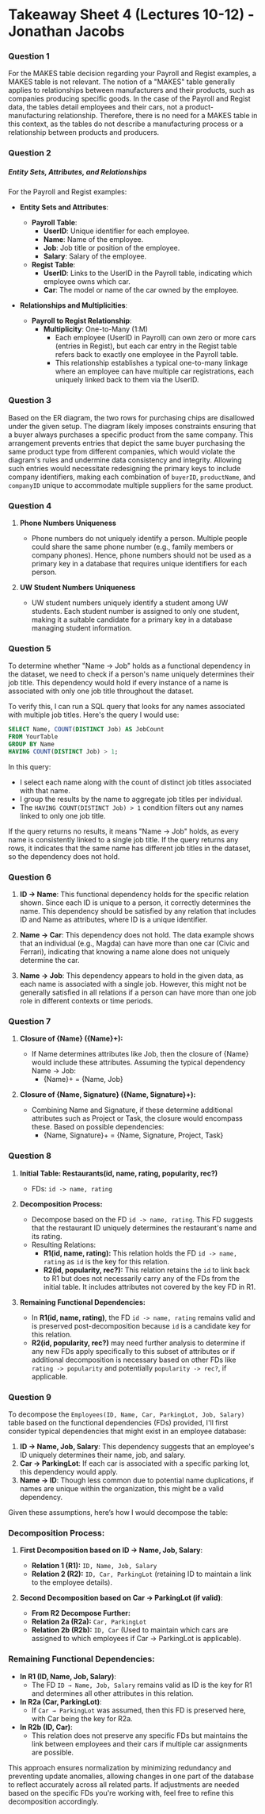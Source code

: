 # Takeaway Sheet 4 (Lectures 10-12) - Jonathan Jacobs

### Question 1
For the MAKES table decision regarding your Payroll and Regist examples, a MAKES table is not relevant. The notion of a "MAKES" table generally applies to relationships between manufacturers and their products, such as companies producing specific goods. In the case of the Payroll and Regist data, the tables detail employees and their cars, not a product-manufacturing relationship. Therefore, there is no need for a MAKES table in this context, as the tables do not describe a manufacturing process or a relationship between products and producers.

### Question 2
##### Entity Sets, Attributes, and Relationships
For the Payroll and Regist examples:
- **Entity Sets and Attributes**:
  - **Payroll Table**:
    - **UserID**: Unique identifier for each employee.
    - **Name**: Name of the employee.
    - **Job**: Job title or position of the employee.
    - **Salary**: Salary of the employee.
  - **Regist Table**:
    - **UserID**: Links to the UserID in the Payroll table, indicating which employee owns which car.
    - **Car**: The model or name of the car owned by the employee.

- **Relationships and Multiplicities**:
  - **Payroll to Regist Relationship**:
    - **Multiplicity**: One-to-Many (1:M)
      - Each employee (UserID in Payroll) can own zero or more cars (entries in Regist), but each car entry in the Regist table refers back to exactly one employee in the Payroll table.
      - This relationship establishes a typical one-to-many linkage where an employee can have multiple car registrations, each uniquely linked back to them via the UserID.

### Question 3
Based on the ER diagram, the two rows for purchasing chips are disallowed under the given setup. The diagram likely imposes constraints ensuring that a buyer always purchases a specific product from the same company. This arrangement prevents entries that depict the same buyer purchasing the same product type from different companies, which would violate the diagram's rules and undermine data consistency and integrity. Allowing such entries would necessitate redesigning the primary keys to include company identifiers, making each combination of `buyerID`, `productName`, and `companyID` unique to accommodate multiple suppliers for the same product.


### Question 4
1. **Phone Numbers Uniqueness**
   - Phone numbers do not uniquely identify a person. Multiple people could share the same phone number (e.g., family members or company phones). Hence, phone numbers should not be used as a primary key in a database that requires unique identifiers for each person.

2. **UW Student Numbers Uniqueness**
   - UW student numbers uniquely identify a student among UW students. Each student number is assigned to only one student, making it a suitable candidate for a primary key in a database managing student information.

### Question 5
To determine whether "Name -> Job" holds as a functional dependency in the dataset, we need to check if a person's name uniquely determines their job title. This dependency would hold if every instance of a name is associated with only one job title throughout the dataset.

To verify this, I can run a SQL query that looks for any names associated with multiple job titles. Here's the query I would use:

```sql
SELECT Name, COUNT(DISTINCT Job) AS JobCount
FROM YourTable
GROUP BY Name
HAVING COUNT(DISTINCT Job) > 1;
```

In this query:
- I select each name along with the count of distinct job titles associated with that name.
- I group the results by the name to aggregate job titles per individual.
- The `HAVING COUNT(DISTINCT Job) > 1` condition filters out any names linked to only one job title.

If the query returns no results, it means "Name -> Job" holds, as every name is consistently linked to a single job title. If the query returns any rows, it indicates that the same name has different job titles in the dataset, so the dependency does not hold.

### Question 6
1. **ID -> Name**: This functional dependency holds for the specific relation shown. Since each ID is unique to a person, it correctly determines the name. This dependency should be satisfied by any relation that includes ID and Name as attributes, where ID is a unique identifier.

2. **Name -> Car**: This dependency does not hold. The data example shows that an individual (e.g., Magda) can have more than one car (Civic and Ferrari), indicating that knowing a name alone does not uniquely determine the car.

3. **Name -> Job**: This dependency appears to hold in the given data, as each name is associated with a single job. However, this might not be generally satisfied in all relations if a person can have more than one job role in different contexts or time periods.

### Question 7
1. **Closure of {Name} ({Name}+):**
   - If Name determines attributes like Job, then the closure of {Name} would include these attributes. Assuming the typical dependency Name → Job:
     - {Name}+ = {Name, Job}

2. **Closure of {Name, Signature} ({Name, Signature}+):**
   - Combining Name and Signature, if these determine additional attributes such as Project or Task, the closure would encompass these. Based on possible dependencies:
     - {Name, Signature}+ = {Name, Signature, Project, Task}

### Question 8
1. **Initial Table: Restaurants(id, name, rating, popularity, rec?)**
   - FDs: `id -> name, rating`

2. **Decomposition Process:**
   - Decompose based on the FD `id -> name, rating`. This FD suggests that the restaurant ID uniquely determines the restaurant's name and its rating.
   - Resulting Relations:
     - **R1(id, name, rating):** This relation holds the FD `id -> name, rating` as `id` is the key for this relation.
     - **R2(id, popularity, rec?):** This relation retains the `id` to link back to R1 but does not necessarily carry any of the FDs from the initial table. It includes attributes not covered by the key FD in R1.

3. **Remaining Functional Dependencies:**
   - In **R1(id, name, rating)**, the FD `id -> name, rating` remains valid and is preserved post-decomposition because `id` is a candidate key for this relation.
   - **R2(id, popularity, rec?)** may need further analysis to determine if any new FDs apply specifically to this subset of attributes or if additional decomposition is necessary based on other FDs like `rating -> popularity` and potentially `popularity -> rec?`, if applicable.

### Question 9
To decompose the `Employees(ID, Name, Car, ParkingLot, Job, Salary)` table based on the functional dependencies (FDs) provided, I'll first consider typical dependencies that might exist in an employee database:

1. **ID → Name, Job, Salary**: This dependency suggests that an employee's ID uniquely determines their name, job, and salary.
2. **Car → ParkingLot**: If each car is associated with a specific parking lot, this dependency would apply.
3. **Name → ID**: Though less common due to potential name duplications, if names are unique within the organization, this might be a valid dependency.

Given these assumptions, here’s how I would decompose the table:

### Decomposition Process:
1. **First Decomposition based on ID → Name, Job, Salary**:
   - **Relation 1 (R1):** `ID, Name, Job, Salary`
   - **Relation 2 (R2):** `ID, Car, ParkingLot` (retaining ID to maintain a link to the employee details).

2. **Second Decomposition based on Car → ParkingLot (if valid)**:
   - **From R2 Decompose Further:**
   - **Relation 2a (R2a):** `Car, ParkingLot`
   - **Relation 2b (R2b):** `ID, Car` (Used to maintain which cars are assigned to which employees if Car → ParkingLot is applicable).

### Remaining Functional Dependencies:
- **In R1 (ID, Name, Job, Salary)**:
  - The FD `ID → Name, Job, Salary` remains valid as ID is the key for R1 and determines all other attributes in this relation.
- **In R2a (Car, ParkingLot)**:
  - If `Car → ParkingLot` was assumed, then this FD is preserved here, with Car being the key for R2a.
- **In R2b (ID, Car)**:
  - This relation does not preserve any specific FDs but maintains the link between employees and their cars if multiple car assignments are possible.

This approach ensures normalization by minimizing redundancy and preventing update anomalies, allowing changes in one part of the database to reflect accurately across all related parts. If adjustments are needed based on the specific FDs you're working with, feel free to refine this decomposition accordingly.
